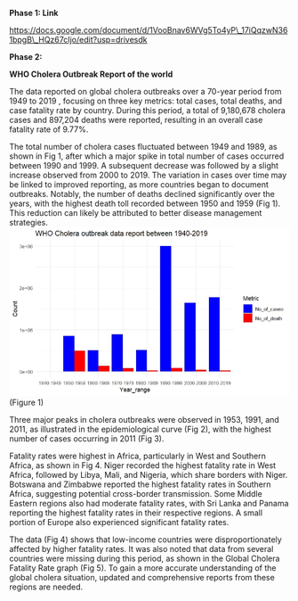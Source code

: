 **Phase 1: Link**

https://docs.google.com/document/d/1VooBnav6WVg5To4yP\_17iQqzwN361bpgB\_HQz67cIjo/edit?usp=drivesdk

**Phase 2:**

**WHO Cholera Outbreak Report  of the world** 

The data reported on global cholera outbreaks over a 70-year period from 1949 to 2019 , focusing on three key metrics: total cases, total deaths, and case fatality rate by country. During this period, a total of 9,180,678 cholera cases and 897,204 deaths were reported, resulting in an overall case fatality rate of 9.77%.

The total number of cholera cases fluctuated between 1949 and 1989, as shown in Fig 1, after which a major spike in total number of cases occurred between 1990 and 1999\. A subsequent decrease was followed by a slight increase observed from 2000 to 2019\. The variation in cases over time may be linked to improved reporting, as more countries began to document outbreaks. Notably, the number of deaths declined significantly over the years, with the highest death toll recorded between 1950 and 1959 (Fig 1). This reduction can likely be attributed to better disease management strategies.  ![Figure 1](https://github.com/Olaitan2413/HackBio-stage-3/blob/main/Visualization/WHO%20cholera%20cases%20and%20death%20frequency%20over%20time.jpeg?raw=true)
   (Figure 1)

Three major peaks in cholera outbreaks were observed in 1953, 1991, and 2011, as illustrated in the epidemiological curve (Fig 2), with the highest number of cases occurring in 2011 (Fig 3).

Fatality rates were highest in Africa, particularly in West and Southern Africa, as shown in Fig 4\. Niger recorded the highest fatality rate in West Africa, followed by Libya, Mali, and Nigeria, which share borders with Niger. Botswana and Zimbabwe reported the highest fatality rates in Southern Africa, suggesting potential cross-border transmission. Some Middle Eastern regions also had moderate fatality rates, with Sri Lanka and Panama reporting the highest fatality rates in their respective regions. A small portion of Europe also experienced significant fatality rates.

The data (Fig 4\) shows that low-income countries were disproportionately affected by higher fatality rates. It was also noted that data from several countries were missing during this period, as shown in the Global Cholera Fatality Rate graph (Fig 5). To gain a more accurate understanding of the global cholera situation, updated and comprehensive reports from these regions are needed.

